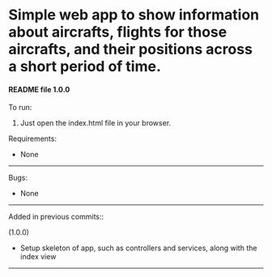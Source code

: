 # Simple web app to show information about aircrafts, flights for those aircrafts, and their positions across a short period of time.

#### README file 1.0.0


To run:

1) Just open the index.html file in your browser.


Requirements:

- None

---

Bugs:
- None
---

Added in previous commits::

(1.0.0)

- Setup skeleton of app, such as controllers and services, along with the index view

---
